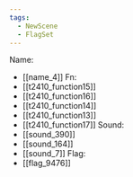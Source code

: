```yaml
---
tags:
  - NewScene
  - FlagSet
---
```

Name:
- [[name_4]]
Fn:
- [[t2410_function15]]
- [[t2410_function16]]
- [[t2410_function14]]
- [[t2410_function13]]
- [[t2410_function17]]
Sound:
- [[sound_390]]
- [[sound_164]]
- [[sound_7]]
Flag:
- [[flag_9476]]

